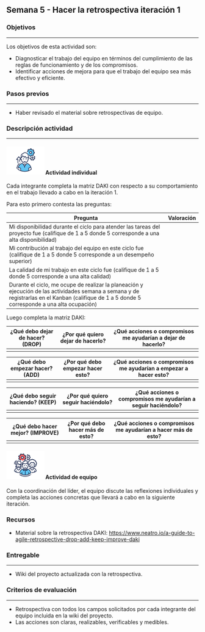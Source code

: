 ## Semana 5 - Hacer la retrospectiva iteración 1

### Objetivos

---

Los objetivos de esta actividad son:

- Diagnosticar el trabajo del equipo en términos del cumplimiento de las reglas de funcionamiento y de los compromisos.
- Identificar acciones de mejora para que el trabajo del equipo sea más efectivo y eficiente.

### Pasos previos

---

- Haber revisado el material sobre retrospectivas de equipo.

### Descripción actividad

---

#### ![](./../../assets/images/individuo.png) Actividad individual

Cada integrante completa la matriz DAKI con respecto a su comportamiento en el trabajo llevado a cabo en la iteración 1.

Para esto primero contesta las preguntas:

| Pregunta                                                                                                                                                                                         | Valoración |
| ------------------------------------------------------------------------------------------------------------------------------------------------------------------------------------------------ | ---------- |
| Mi disponibilidad durante el ciclo para atender las tareas del proyecto fue (califique de 1 a 5 donde 5 corresponde a una alta disponibilidad)                                                   |            |
| Mi contribución al trabajo del equipo en este ciclo fue (califique de 1 a 5 donde 5 corresponde a un desempeño superior)                                                                         |            |
| La calidad de mi trabajo en este ciclo fue (califique de 1 a 5 donde 5 corresponde a una alta calidad)                                                                                           |            |
| Durante el ciclo, me ocupe de realizar la planeación y ejecución de las actividades semana a semana y de registrarlas en el Kanban (califique de 1 a 5 donde 5 corresponde a una alta ocupación) |            |

Luego completa la matriz DAKI:

| ¿Qué debo dejar de hacer? (DROP) | ¿Por qué quiero dejar de hacerlo? | ¿Qué acciones o compromisos me ayudarían a dejar de hacerlo? |
| -------------------------------- | --------------------------------- | ------------------------------------------------------------ |
|                                  |                                   |                                                              |

| ¿Qué debo empezar hacer? (ADD) | ¿Por qué debo empezar hacer esto? | ¿Qué acciones o compromisos me ayudarían a empezar a hacer esto? |
| ------------------------------ | --------------------------------- | ---------------------------------------------------------------- |
|                                |                                   |                                                                  |

| ¿Qué debo seguir haciendo? (KEEP) | ¿Por qué quiero seguir haciéndolo? | ¿Qué acciones o compromisos me ayudarían a seguir haciéndolo? |
| --------------------------------- | ---------------------------------- | ------------------------------------------------------------- |
|                                   |                                    |                                                               |

| ¿Qué debo hacer mejor? (IMPROVE) | ¿Por qué debo hacer más de esto? | ¿Qué acciones o compromisos me ayudarían a hacer más de esto? |
| -------------------------------- | -------------------------------- | ------------------------------------------------------------- |
|                                  |                                  |                                                               |

#### ![](./../../assets/images/grupo.png) Actividad de equipo

Con la coordinación del líder, el equipo discute las reflexiones individuales y completa las acciones concretas que llevará a cabo en la siguiente iteración.

### Recursos

- Material sobre la retrospectiva DAKI: https://www.neatro.io/a-guide-to-agile-retrospective-drop-add-keep-improve-daki

### Entregable

---

- Wiki del proyecto actualizada con la retrospectiva.

### Criterios de evaluación

---

- Retrospectiva con todos los campos solicitados por cada integrante del equipo incluida en la wiki del proyecto.
- Las acciones son claras, realizables, verificables y medibles.
